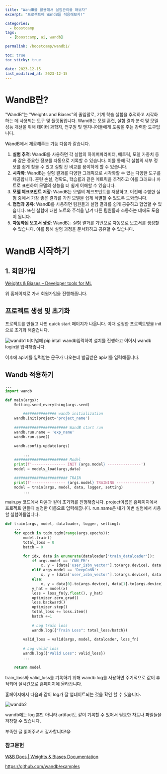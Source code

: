 ```yaml
---
title: "WandB를 활용해서 실험관리를 해보자"
excerpt: "프로젝트에 WandB를 적용해보자!"

categories:
  - boostcamp
tags:
  - [boostcamp, ai, wandb]

permalink: /boostcamp/wandb1/

toc: true
toc_sticky: true

date: 2023-12-15
last_modified_at: 2023-12-15
---
```


# WandB란?

"WandB"는 "Weights and Biases"의 줄임말로, 기계 학습 실험을 추적하고 시각화하는 데 사용되는 도구 및 플랫폼입니다. WandB는 모델 훈련, 실험 결과 분석 및 모델 성능 개선을 위해 데이터 과학자, 연구원 및 엔지니어들에게 도움을 주는 강력한 도구입니다.

WandB에서 제공해주는 기능 다음과 같습니다.

1. **실험 추적**: WandB를 사용하면 각 실험의 하이퍼파라미터, 메트릭, 모델 가중치 등과 같은 중요한 정보를 자동으로 기록할 수 있습니다. 이를 통해 각 실험의 세부 정보를 쉽게 찾을 수 있고 실험 간 비교를 용이하게 할 수 있습니다.
2. **시각화**: WandB는 실험 결과를 다양한 그래픽으로 시각화할 수 있는 다양한 도구를 제공합니다. 훈련 손실, 정확도, 학습률과 같은 메트릭을 추적하고 이를 그래프나 차트로 표현하여 모델의 성능을 더 쉽게 이해할 수 있습니다.
3. **모델 체크포인트 저장**: WandB는 모델의 체크포인트를 저장하고, 이전에 수행한 실험 중에서 가장 좋은 결과를 가진 모델을 쉽게 식별할 수 있도록 도와줍니다.
4. **협업과 공유**: WandB를 사용하면 팀원들과 실험 결과를 쉽게 공유하고 협업할 수 있습니다. 또한 실험에 대한 노트와 주석을 남겨 다른 팀원들과 소통하는 데에도 도움이 됩니다.
5. **자동화된 보고서 생성**: WandB는 실험 결과를 기반으로 자동으로 보고서를 생성할 수 있습니다. 이를 통해 실험 과정을 문서화하고 공유할 수 있습니다.

# WandB 시작하기

## 1. 회원가입

[Weights & Biases – Developer tools for ML](https://kr.wandb.ai/)

위 홈페이지로 가서 회원가입을 진행해줍니다.

## 프로젝트 생성 및 초기화

프로젝트를 만들고 나면 quick start 페이지가 나옵니다. 이때 설정한 프로젝트명을 init으로 초기화 해줄겁니다.

![wandb1](https://github.com/ChangZero/ChangZero.github.io/assets/97018869/bc3df76a-0f0c-4451-85c5-d8a6e934d24b)
터미널에 pip intall wandb입력하여 설치를 진행하고 이어서 wandb login을 입력해줍니다.

이후에 api키를 입력받는 문구가 나오는데 발급받은 api키를 입력해줍니다.

## Wandb 적용하기

```python
...
import wandb

def main(args):
    Setting.seed_everything(args.seed)

		############### wandb initialization
    wandb.init(project='project_name')
    
    ######################## WandB start run
    wandb.run.name = 'exp_name'
    wandb.run.save()

    wandb.config.update(args)
    
		...
    ######################## Model
    print(f'--------------- INIT {args.model} ---------------')
    model = models_load(args,data)

    ######################## TRAIN
    print(f'--------------- {args.model} TRAINING ---------------')
    model = train(args, model, data, logger, setting)
		...
```

main.py 코드에서 다음과 같이 초기화를 진행해줍니다. project이름은 홈페이지에서 프로젝트 만들때 설정한 이름으로 입력해줍니다. run.name은 내가 이번 실험에서 사용할 실험이름입니다.

```python
def train(args, model, dataloader, logger, setting):
    ...
    for epoch in tqdm.tqdm(range(args.epochs)):
        model.train()
        total_loss = 0
        batch = 0

        for idx, data in enumerate(dataloader['train_dataloader']):
            if args.model == 'CNN_FM':
                x, y = [data['user_isbn_vector'].to(args.device), data['img_vector'].to(args.device)], data['label'].to(args.device)
            elif args.model == 'DeepCoNN':
                x, y = [data['user_isbn_vector'].to(args.device), data['user_summary_merge_vector'].to(args.device), data['item_summary_vector'].to(args.device)], data['label'].to(args.device)
            else:
                x, y = data[0].to(args.device), data[1].to(args.device)
            y_hat = model(x)
            loss = loss_fn(y.float(), y_hat)
            optimizer.zero_grad()
            loss.backward()
            optimizer.step()
            total_loss += loss.item()
            batch +=1
            
            # Log train loss
            wandb.log({"Train Loss": total_loss/batch})
            
        valid_loss = valid(args, model, dataloader, loss_fn)
        
        # Log valid loss
        wandb.log({"Valid Loss": valid_loss})
        ...
       
    return model
```

train_loss와 valid_loss를 기록하기 위해 wandb.log를 사용하면 주기적으로 값이 추적되어 실시간으로 홈페이지에 올라갑니다.

홈페이지에서 다음과 같이 log가 잘 업데이트되는 것을 확인 할 수 있습니다.

![wandb2](https://github.com/ChangZero/ChangZero.github.io/assets/97018869/66316e20-f636-433e-b32c-f164ba372dd8)


wandb에는 log 뿐만 아니라 artifact도 같이 기록할 수 있어서 필요한 차트나 파일들을 저장할 수 있습니다. 

부족한 글 읽어주셔서 감사합니다!😁

### 참고문헌

[W&B Docs | Weights & Biases Documentation](https://docs.wandb.ai/)

https://github.com/wandb/examples